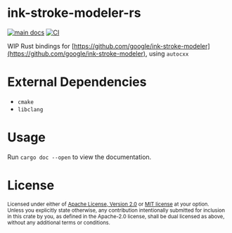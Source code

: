 # ink-stroke-modeler-rs

[![main docs](https://img.shields.io/badge/docs-main-informational)](https://flxzt.github.io/ink-stroke-modeler-rs/ink_stroke_modeler_rs/)
[![CI](https://github.com/flxzt/ink-stroke-modeler-rs/actions/workflows/ci.yaml/badge.svg)](https://github.com/flxzt/ink-stroke-modeler-rs/actions/workflows/ci.yaml)

WIP Rust bindings for [https://github.com/google/ink-stroke-modeler](https://github.com/google/ink-stroke-modeler), using `autocxx`

# External Dependencies
- `cmake`
- `libclang`

# Usage

Run `cargo doc --open` to view the documentation.

# License

<sup>
Licensed under either of <a href="LICENSE-APACHE">Apache License, Version
2.0</a> or <a href="LICENSE-MIT">MIT license</a> at your option.
</sup>

<br>

<sub>
Unless you explicitly state otherwise, any contribution intentionally submitted
for inclusion in this crate by you, as defined in the Apache-2.0 license, shall
be dual licensed as above, without any additional terms or conditions.
</sub>
